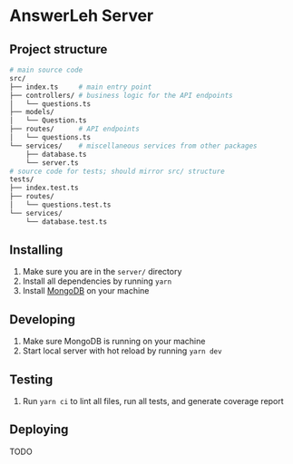 # AnswerLeh Server

## Project structure

```sh
# main source code
src/
├── index.ts     # main entry point
├── controllers/ # business logic for the API endpoints
│   └── questions.ts
├── models/
│   └── Question.ts
├── routes/      # API endpoints
│   └── questions.ts
└── services/    # miscellaneous services from other packages
    ├── database.ts
    └── server.ts
# source code for tests; should mirror src/ structure
tests/
├── index.test.ts
├── routes/
│   └── questions.test.ts
└── services/
    └── database.test.ts
```

## Installing

1. Make sure you are in the `server/` directory
2. Install all dependencies by running `yarn`
3. Install [MongoDB](https://www.mongodb.com/) on your machine

## Developing

1. Make sure MongoDB is running on your machine
2. Start local server with hot reload by running `yarn dev`

## Testing

1. Run `yarn ci` to lint all files, run all tests, and generate coverage report

## Deploying

TODO
